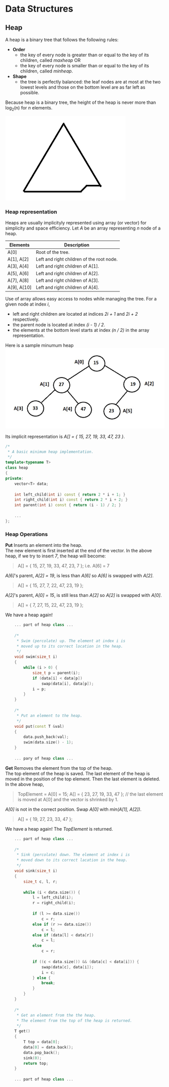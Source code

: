 # Data Structures

## Heap
A heap is a binary tree that follows the following rules:
- **Order**
  - the key of every node is greater than or equal to the key of its children, called *maxheap* OR
  - the key of every node is smaller than or equal to the key of its children, called *minheap*.
- **Shape**
  - the tree is perfectly balanced: the leaf nodes are at most at the two lowest levels and those on the bottom level are as far left as possible.
  
Because heap is a binary tree, the height of the heap is never more than log<sub>2</sub>(n) for *n* elements.

![Heap Shape](heap-shape.jpeg)

### Heap representation
Heaps are usually implicityly represented using array (or vector) for simplicity and space efficiency. Let *A* be an array representing *n* node of a heap.

Elements    | Description
----------- | -----------
A[0]        | Root of the tree.
A[1], A[2]  | Left and right children of the root node.
A[3], A[4]  | Left and right children of A[1].
A[5], A[6]  | Left and right children of A[2].
A[7], A[8]  | Left and right children of A[3].
A[9], A[10] | Left and right children of A[4].

Use of array allows easy access to nodes while managing the tree. For a given node at index *i*,
- left and right children are located at indices *2i + 1* and *2i + 2* respectively.
- the parent node is located at index *(i - 1) / 2*.
- the elements at the bottom level starts at index *(n / 2)* in the array representation.

Here is a sample minumum heap<br>
![Sample Heap](heap.jpeg)

Its implicit representation is *A[] = { 15, 27, 19, 33, 47, 23 }*.

```C++
/*
 * A basic minimum heap implementation.
 */
template<typename T>
class heap
{
private:
	vector<T> data;

	int left_child(int i) const { return 2 * i + 1; }
	int right_child(int i) const { return 2 * i + 2; }
	int parent(int i) const { return (i - 1) / 2; }

	...
};
```

### Heap Operations
**Put** Inserts an element into the heap.<br>
The new element is first inserted at the end of the vector. In the above heap, if we try to insert *7*, the heap will become:
> A[] = { 15, 27, 19, 33, 47, 23, 7 }; i.e. A[6] = 7

*A[6]*'s parent, *A[2] = 19*, is less than *A[6]* so *A[6]* is swapped with *A[2]*. 
> A[] = { 15, 27, 7, 22, 47, 23, 19 };

*A[2]*'s parent, *A[0] = 15*, is still less than *A[2]* so *A[2]* is swapped with *A[0]*.
> A[] = { 7, 27, 15, 22, 47, 23, 19 };

We have a heap again!
```C++
	... part of heap class ...

	/*
	 * Swim (percolate) up. The element at index i is
	 * moved up to its correct location in the heap.
	 */
	void swim(size_t i)
	{
		while (i > 0) {
			size_t p = parent(i);
			if (data[i] < data[p])
				swap(data[i], data[p]);
			i = p;
		}
	}

	/*
	 * Put an element to the heap.
	 */
	void put(const T &val)
	{
		data.push_back(val);
		swim(data.size() - 1);
	}

	... pary of heap class ...
```

**Get** Removes the element from the top of the heap.<br>
The top element of the heap is saved. The last element of the heap is moved in the position of the top element. Then the last element is deleted. In the above heap,

> TopElement = A[0] = 15; A[] = { 23, 27, 19, 33, 47 }; // the last element is moved at A[0] and the vector is shrinked by 1.

*A[0]* is not in the correct position. Swap *A[0]* with *min(A[1], A[2])*.
> A[] = { 19, 27, 23, 33, 47 };

We have a heap again! The *TopElement* is returned.

```C++
	... part of heap class ...

	/*
	 * Sink (percolate) down. The element at index i is
	 * moved down to its correct lacation in the heap.
	 */
	void sink(size_t i)
	{
		size_t c, l, r;

		while (i < data.size()) {
			l = left_child(i);
			r = right_child(i);

			if (l >= data.size())
				c = r;
			else if (r >= data.size())
				c = l;
			else if (data[l] < data[r])
				c = l;
			else
				c = r;

			if ((c < data.size()) && (data[c] < data[i])) {
				swap(data[c], data[i]);
				i = c;
			} else {
				break;
			}
		}
	}

	/*
	 * Get an element from the the heap.
	 * The element from the top of the heap is returned.
	 */
	T get()
	{
		T top = data[0];
		data[0] = data.back();
		data.pop_back();
		sink(0);
		return top;
	}

	... part of heap class ...
```
